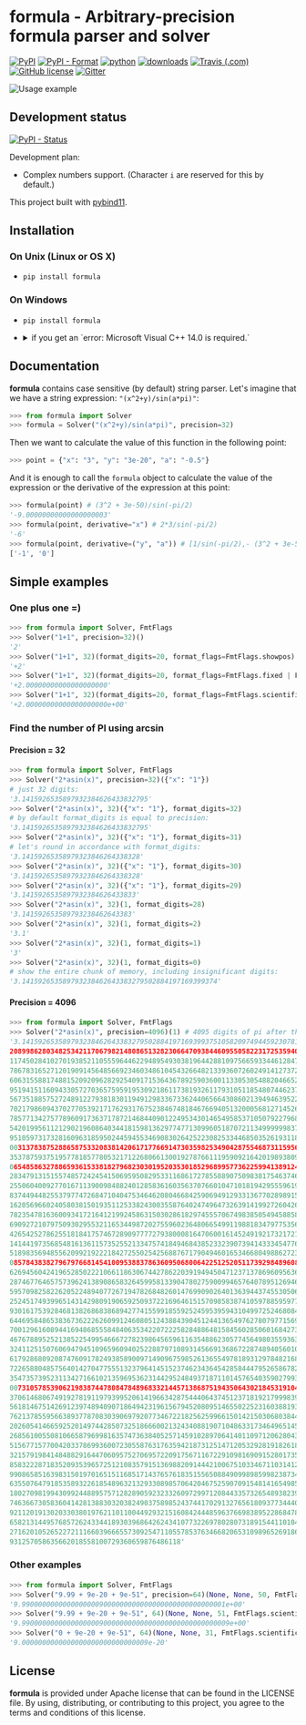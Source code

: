 # formula - Arbitrary-precision formula parser and solver

[![PyPI](https://img.shields.io/pypi/v/formula.svg)](https://pypi.org/project/formula/)
[![PyPI - Format](https://img.shields.io/pypi/format/formula)](https://pypi.org/project/formula/)
[![python](https://img.shields.io/badge/python-3.6%7C3.7%7C3.8%7C3.9-blue)](https://pypi.org/project/formula/)
[![downloads](https://img.shields.io/pypi/dm/formula.svg)](https://pypistats.org/packages/formula)
[![Travis (.com)](https://img.shields.io/travis/com/hozblok/formula)](https://travis-ci.com/github/hozblok/formula/branches)
[![GitHub license](https://img.shields.io/github/license/hozblok/formula)](https://github.com/hozblok/formula/blob/master/LICENSE)
[![Gitter](https://badges.gitter.im/don_vanchos/Lobby.svg)](https://gitter.im/don_vanchos/Lobby?utm_source=badge&utm_medium=badge&utm_campaign=pr-badge)

![Usage example](doc/img/preview.gif)

## Development status

[![PyPI - Status](https://img.shields.io/pypi/status/formula)](https://pypi.org/project/formula/)

Development plan:

-   Complex numbers support. (Character `i` are reserved for this by default.)

This project built with [pybind11](https://github.com/pybind/pybind11).

## Installation

### On Unix (Linux or OS X)

-   `pip install formula`

### On Windows

-   `pip install formula`
-   <details><summary>if you get an `error: Microsoft Visual C++ 14.0 is required.`</summary>
      <p>

    Install Microsoft Visual C++ Build Tools 14.0 from https://visualstudio.microsoft.com/visual-cpp-build-tools/
    and try again. Example of the correct selection to install:
    ![Microsoft Visual C++ Build Tools](doc/img/winbuildtools.png)

    #### Windows runtime requirements

    On Windows, the Visual C++ 2015 redistributable packages are a runtime
    requirement for this project. It can be found [here](https://www.microsoft.com/en-us/download/details.aspx?id=48145).

    If you use the Anaconda python distribution, you may require the Visual Studio
    runtime as a platform-dependent runtime requirement for you package:

    ```yaml
    requirements:
        build:
            - python
            - setuptools
            - pybind11

        run:
            - python
            - vs2015_runtime # [win]
    ```

      </p>
    </details>

## Documentation

**formula** contains case sensitive (by default) string parser.
Let's imagine that we have a string expression: `"(x^2+y)/sin(a*pi)"`:

```python
>>> from formula import Solver
>>> formula = Solver("(x^2+y)/sin(a*pi)", precision=32)
```

Then we want to calculate the value of this function in the following point:

```python
>>> point = {"x": "3", "y": "3e-20", "a": "-0.5"}
```

And it is enough to call the `formula` object to calculate the value of the expression or the derivative of the expression at this point:

```python
>>> formula(point) # (3^2 + 3e-50)/sin(-pi/2)
'-9.00000000000000000003'
>>> formula(point, derivative="x") # 2*3/sin(-pi/2)
'-6'
>>> formula(point, derivative=("y", "a")) # [1/sin(-pi/2),- (3^2 + 3e-50) * cos(-pi/2) / sin(-pi/2)]
['-1', '0']
```

## Simple examples

### One plus one =)

```python
>>> from formula import Solver, FmtFlags
>>> Solver("1+1", precision=32)()
'2'
>>> Solver("1+1", 32)(format_digits=20, format_flags=FmtFlags.showpos)
'+2'
>>> Solver("1+1", 32)(format_digits=20, format_flags=FmtFlags.fixed | FmtFlags.showpos)
'+2.00000000000000000000'
>>> Solver("1+1", 32)(format_digits=20, format_flags=FmtFlags.scientific | FmtFlags.showpos)
'+2.00000000000000000000e+00'
```

### Find the number of PI using arcsin

#### Precision = 32

```python
>>> from formula import Solver, FmtFlags
>>> Solver("2*asin(x)", precision=32)({"x": "1"})
# just 32 digits:
'3.1415926535897932384626433832795'
>>> Solver("2*asin(x)", 32)({"x": "1"}, format_digits=32)
# by default format_digits is equal to precision:
'3.1415926535897932384626433832795'
>>> Solver("2*asin(x)", 32)({"x": "1"}, format_digits=31)
# let's round in accordance with format_digits:
'3.14159265358979323846264338328'
>>> Solver("2*asin(x)", 32)({"x": "1"}, format_digits=30)
'3.14159265358979323846264338328'
>>> Solver("2*asin(x)", 32)({"x": "1"}, format_digits=29)
'3.1415926535897932384626433833'
>>> Solver("2*asin(x)", 32)(1, format_digits=28)
'3.141592653589793238462643383'
>>> Solver("2*asin(x)", 32)(1, format_digits=2)
'3.1'
>>> Solver("2*asin(x)", 32)(1, format_digits=1)
'3'
>>> Solver("2*asin(x)", 32)(1, format_digits=0)
# show the entire chunk of memory, including insignificant digits:
'3.141592653589793238462643383279502884197169399374'
```

#### Precision = 4096

```python
>>> from formula import Solver, FmtFlags
>>> Solver("2*asin(x)", precision=4096)(1) # 4095 digits of pi after the point ;-)
'3.141592653589793238462643383279502884197169399375105820974944592307816406286
208998628034825342117067982148086513282306647093844609550582231725359408128481
117450284102701938521105559644622948954930381964428810975665933446128475648233
786783165271201909145648566923460348610454326648213393607260249141273724587006
606315588174881520920962829254091715364367892590360011330530548820466521384146
951941511609433057270365759591953092186117381932611793105118548074462379962749
567351885752724891227938183011949129833673362440656643086021394946395224737190
702179860943702770539217176293176752384674818467669405132000568127145263560827
785771342757789609173637178721468440901224953430146549585371050792279689258923
542019956112129021960864034418159813629774771309960518707211349999998372978049
951059731732816096318595024459455346908302642522308253344685035261931188171010
003137838752886587533208381420617177669147303598253490428755468731159562863882
353787593751957781857780532171226806613001927876611195909216420198938095257201
065485863278865936153381827968230301952035301852968995773622599413891249721775
283479131515574857242454150695950829533116861727855889075098381754637464939319
255060400927701671139009848824012858361603563707660104710181942955596198946767
837449448255379774726847104047534646208046684259069491293313677028989152104752
162056966024058038150193511253382430035587640247496473263914199272604269922796
782354781636009341721641219924586315030286182974555706749838505494588586926995
690927210797509302955321165344987202755960236480665499119881834797753566369807
426542527862551818417574672890977772793800081647060016145249192173217214772350
141441973568548161361157352552133475741849468438523323907394143334547762416862
518983569485562099219222184272550254256887671790494601653466804988627232791786
085784383827967976681454100953883786360950680064225125205117392984896084128488
626945604241965285022210661186306744278622039194945047123713786960956364371917
287467764657573962413890865832645995813390478027590099465764078951269468398352
595709825822620522489407726719478268482601476990902640136394437455305068203496
252451749399651431429809190659250937221696461515709858387410597885959772975498
930161753928468138268683868942774155991855925245953959431049972524680845987273
644695848653836736222626099124608051243884390451244136549762780797715691435997
700129616089441694868555848406353422072225828488648158456028506016842739452267
467678895252138522549954666727823986456596116354886230577456498035593634568174
324112515076069479451096596094025228879710893145669136867228748940560101503308
617928680920874760917824938589009714909675985261365549781893129784821682998948
722658804857564014270477555132379641451523746234364542858444795265867821051141
354735739523113427166102135969536231442952484937187110145765403590279934403742
007310578539062198387447808478489683321445713868751943506430218453191048481005
370614680674919278191197939952061419663428754440643745123718192179998391015919
561814675142691239748940907186494231961567945208095146550225231603881930142093
762137855956638937787083039069792077346722182562599661501421503068038447734549
202605414665925201497442850732518666002132434088190710486331734649651453905796
268561005508106658796998163574736384052571459102897064140110971206280439039759
515677157700420337869936007230558763176359421873125147120532928191826186125867
321579198414848829164470609575270695722091756711672291098169091528017350671274
858322287183520935396572512108357915136988209144421006751033467110314126711136
990865851639831501970165151168517143765761835155650884909989859982387345528331
635507647918535893226185489632132933089857064204675259070915481416549859461637
180270981994309924488957571282890592323326097299712084433573265489382391193259
746366730583604142813883032038249037589852437441702913276561809377344403070746
921120191302033038019762110110044929321516084244485963766983895228684783123552
658213144957685726243344189303968642624341077322697802807318915441101044682325
271620105265227211166039666557309254711055785376346682065310989652691862056476
931257058635662018558100729360659876486118'
```

### Other examples

```python
>>> from formula import Solver, FmtFlags
>>> Solver("9.99 + 9e-20 + 9e-51", precision=64)(None, None, 50, FmtFlags.scientific)
'9.99000000000000000009000000000000000000000000000001e+00'
>>> Solver("9.99 + 9e-20 + 9e-51", 64)(None, None, 51, FmtFlags.scientific)
'9.990000000000000000090000000000000000000000000000009e+00'
>>> Solver("0 + 9e-20 + 9e-51", 64)(None, None, 31, FmtFlags.scientific)
'9.0000000000000000000000000000009e-20'
```

## License

**formula** is provided under Apache license that can be found in the LICENSE
file. By using, distributing, or contributing to this project, you agree to the
terms and conditions of this license.

